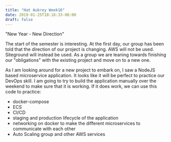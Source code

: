 ```yaml
---
title: "Hat Aubrey Week16"
date: 2019-01-25T18:18:33-08:00
draft: false
---
```


"New Year - New Direction"

The start of the semester is interesting. At the first day, our group has been told that the direction of our project is changing. AWS will not be used. Siteground will instead be used. As a group we are leaning towards finishing our "obligations" with the existing project and move on to a new one. 

As I am looking around for a new project to embark on, I saw a NodeJS based microservice application. It looks like it will be perfect to practice our DevOps skill. I am going to try to build the application manually over the weekend to make sure that it is working. If it does work, we can use this code to practice:
- docker-compose
- ECS
- CI/CD
- staging and production lifecycle of the application
- networking on docker to make the different microservices to communicate with each other
- Auto Scaling group and other AWS services